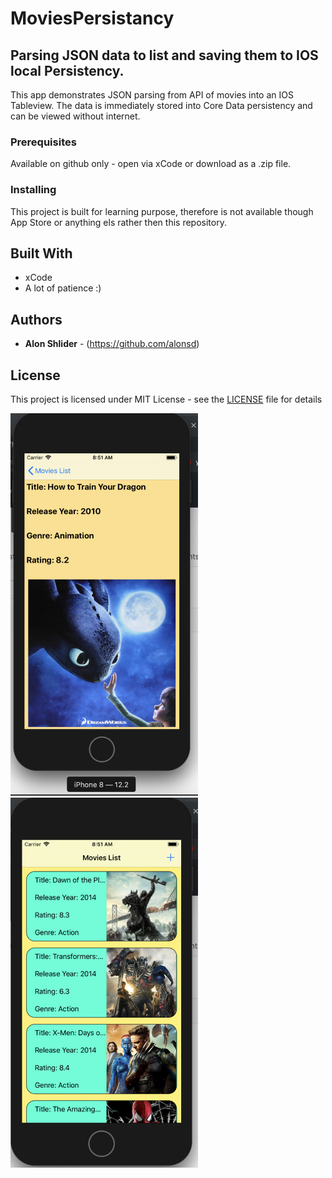 # MoviesPersistancy

## Parsing JSON data to list and saving them to IOS local Persistency.

This app demonstrates JSON parsing from API of movies into an IOS Tableview.
The data is immediately stored into Core Data persistency and can be viewed without internet.

### Prerequisites
Available on github only - open via xCode or download as a .zip file. 

### Installing
This project is built for learning purpose, therefore is not available though App Store or anything els rather then this repository.

## Built With

- xCode
- A lot of patience :)

## Authors

* **Alon Shlider** - (https://github.com/alonsd)

## License

This project is licensed under MIT License - see the [LICENSE](LICENSE) file for details

<img src="https://github.com/alonsd/MoviesPersistancy/blob/master/MovieDetailsVC.png" width="300"/>           <img src="https://github.com/alonsd/MoviesPersistancy/blob/master/MoviesTableview.png" width="300"/>

